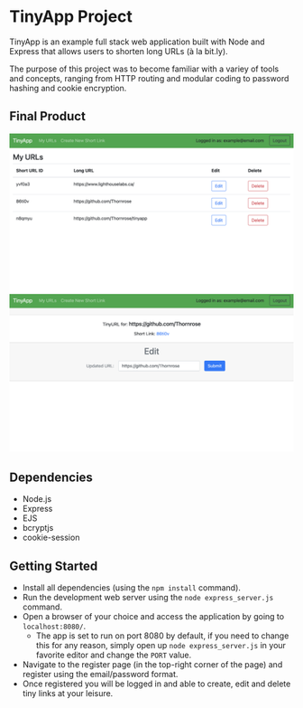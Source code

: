 # TinyApp Project

TinyApp is an example full stack web application built with Node and Express that allows users to shorten long URLs (à la bit.ly).

The purpose of this project was to become familiar with a variey of tools and concepts, ranging from HTTP routing and modular coding to password hashing and cookie encryption. 

## Final Product

!["Main URLs page when logged in"](https://github.com/Thornrose/tinyapp/blob/main/docs/urls-page.png?raw=true)
!["URL Details page"](https://github.com/Thornrose/tinyapp/blob/main/docs/url-details-page.png?raw=true)

## Dependencies

- Node.js
- Express
- EJS
- bcryptjs
- cookie-session

## Getting Started

- Install all dependencies (using the `npm install` command).
- Run the development web server using the `node express_server.js` command.
- Open a browser of your choice and access the application by going to `localhost:8080/`.
  - The app is set to run on port 8080 by default, if you need to change this for any reason, simply open up `node express_server.js` in your favorite editor and change the `PORT` value.
- Navigate to the register page (in the top-right corner of the page) and register using the email/password format.
- Once registered you will be logged in and able to create, edit and delete tiny links at your leisure.
